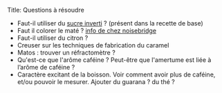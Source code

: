 Title: Questions à résoudre

- Faut-il utiliser du [sucre inverti](https://fr.wikipedia.org/wiki/Sucre_inverti) ? (présent dans la recette de base)
- Faut il colorer le maté ? [info de chez noisebridge](https://www.noisebridge.net/wiki/Sudo_pop#Experiment_Series_.232)
- Faut-il utiliser du citron ?
- Creuser sur les techniques de fabrication du caramel
- Matos : trouver un réfractomètre ?
- Qu'est-ce que l'arôme caféine ? Peut-être que l'amertume est liée à l’arôme de caféine ?
- Caractère excitant de la boisson. Voir comment avoir plus de caféine, et/ou pouvoir le mesurer. Ajouter du guarana ? du thé ?